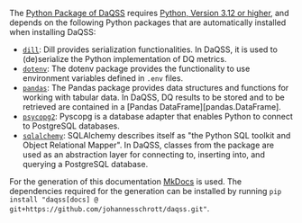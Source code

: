 The [Python Package of DaQSS](../set-up.md#python-package)
requires [Python, Version 3.12 or higher](https://www.python.org/downloads/release/python-3120/), and depends on the
following Python packages that are
automatically installed when installing DaQSS:

* [`dill`](https://dill.readthedocs.io/en/latest/): Dill provides serialization functionalities. In DaQSS, it is used
  to (de)serialize the Python implementation of DQ metrics.
* [`dotenv`](https://github.com/theskumar/python-dotenv): The dotenv package provides the functionality to use
  environment variables defined in `.env` files.
* [`pandas`](https://pandas.pydata.org/): The Pandas package provides data structures and functions for working with
  tabular data. In DaQSS, DQ results to be stored and to be retrieved are contained in
  a [Pandas DataFrame][pandas.DataFrame].
* [`psycopg2`](https://www.psycopg.org/): Pyscopg is a database adapter that enables Python to connect to PostgreSQL
  databases.
* [`sqlalchemy`](https://www.sqlalchemy.org/): SQLAlchemy describes itself as "the Python SQL toolkit and Object
  Relational Mapper". In DaQSS, classes from the package are used as an abstraction layer for connecting to, inserting
  into, and querying a PostgreSQL database.

For the generation of this documentation [MkDocs](https://mkdocs.org) is used.
The dependencies required for the generation can be installed by running
`pip install "daqss[docs] @ git+https://github.com/johannesschrott/daqss.git"`.